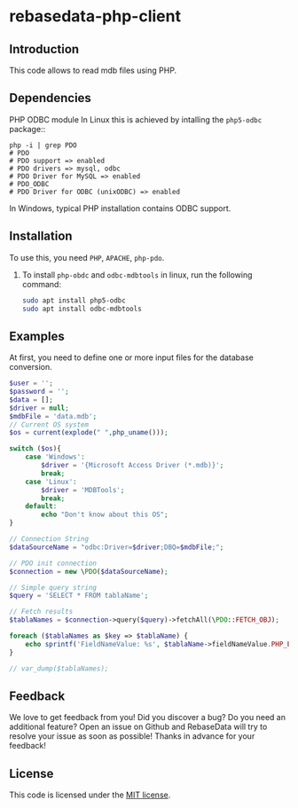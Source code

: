 # rebasedata-php-client

Introduction
------------

This code allows to read mdb files using PHP.

Dependencies
------------

PHP ODBC module
In Linux this is achieved by intalling the ``php5-odbc`` package::

    php -i | grep PDO
    # PDO
    # PDO support => enabled
    # PDO drivers => mysql, odbc
    # PDO Driver for MySQL => enabled
    # PDO_ODBC
    # PDO Driver for ODBC (unixODBC) => enabled

In Windows, typical PHP installation contains ODBC support.

Installation
------------

To use this, you need `PHP`, `APACHE`, `php-pdo`.   

1. To install `php-obdc` and `odbc-mdbtools` in linux, run the following command:

    ```bash
   sudo apt install php5-odbc
   sudo apt install odbc-mdbtools
    ```


Examples
--------

At first, you need to define one or more input files for the database conversion.

```php
$user = '';
$password = '';
$data = [];
$driver = null;
$mdbFile = 'data.mdb';
// Current OS system
$os = current(explode(" ",php_uname()));

switch ($os){
    case 'Windows':
        $driver = '{Microsoft Access Driver (*.mdb)}';
        break;
    case 'Linux':
        $driver = 'MDBTools';
        break;
    default:
        echo "Don't know about this OS";
}

// Connection String
$dataSourceName = "odbc:Driver=$driver;DBQ=$mdbFile;";

// PDO init connection
$connection = new \PDO($dataSourceName);

// Simple query string
$query = 'SELECT * FROM tablaName';

// Fetch results
$tablaNames = $connection->query($query)->fetchAll(\PDO::FETCH_OBJ);

foreach ($tablaNames as $key => $tablaName) {
    echo sprintf('FieldNameValue: %s', $tablaName->fieldNameValue.PHP_EOL);
}

// var_dump($tablaNames);
```
## Feedback
We love to get feedback from you! Did you discover a bug? Do you need an additional feature? Open an issue on Github and RebaseData will try to resolve your issue as soon as possible! Thanks in advance for your feedback!

## License
This code is licensed under the [MIT license](https://opensource.org/licenses/MIT).
